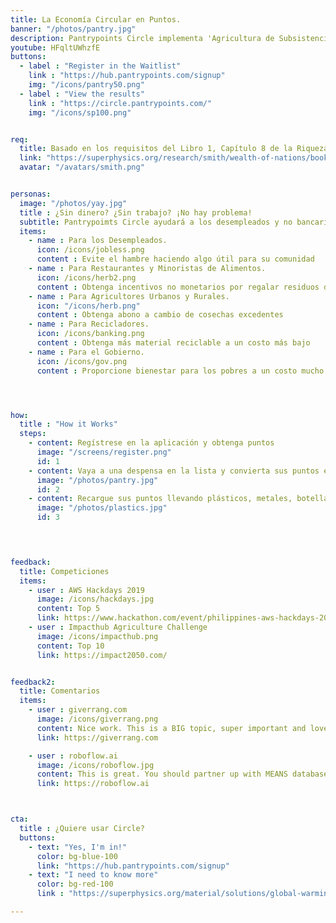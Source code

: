 ```yaml
---
title: La Economía Circular en Puntos.
banner: "/photos/pantry.jpg"
description: Pantrypoints Circle implementa 'Agricultura de Subsistencia Urbana' y 'Rescate de Alimentos' para realizar la verdadera economía circular
youtube: HFqltUWhzfE
buttons:
  - label : "Register in the Waitlist"
    link : "https://hub.pantrypoints.com/signup"
    img: "/icons/pantry50.png"
  - label : "View the results"
    link : "https://circle.pantrypoints.com/"
    img: "/icons/sp100.png"


req:
  title: Basado en los requisitos del Libro 1, Capítulo 8 de la Riqueza de las Naciones de Adam Smith
  link: "https://superphysics.org/research/smith/wealth-of-nations/book-1/chapter-8d"
  avatar: "/avatars/smith.png"


personas:
  image: "/photos/yay.jpg"
  title : ¿Sin dinero? ¿Sin trabajo? ¡No hay problema! 
  subtitle: Pantrypoimts Circle ayudará a los desempleados y no bancarizados a tener acceso a alimentos a través de su comunidad local
  items:
    - name : Para los Desempleados.
      icon: /icons/jobless.png
      content : Evite el hambre haciendo algo útil para su comunidad      
    - name : Para Restaurantes y Minoristas de Alimentos. 
      icon: /icons/herb2.png
      content : Obtenga incentivos no monetarios por regalar residuos de alimentos
    - name : Para Agricultores Urbanos y Rurales. 
      icon: "/icons/herb.png"
      content : Obtenga abono a cambio de cosechas excedentes
    - name : Para Recicladores. 
      icon: /icons/banking.png
      content : Obtenga más material reciclable a un costo más bajo
    - name : Para el Gobierno. 
      icon: /icons/gov.png
      content : Proporcione bienestar para los pobres a un costo mucho menor y obtenga datos actualizados rápidamente




how:
  title : "How it Works"  
  steps:
    - content: Regístrese en la aplicación y obtenga puntos
      image: "/screens/register.png"
      id: 1
    - content: Vaya a una despensa en la lista y convierta sus puntos en alimentos
      image: "/photos/pantry.jpg"
      id: 2
    - content: Recargue sus puntos llevando plásticos, metales, botellas o abono
      image: "/photos/plastics.jpg"
      id: 3

      


feedback:
  title: Competiciones
  items:
    - user : AWS Hackdays 2019
      image: /icons/hackdays.jpg
      content: Top 5
      link: https://www.hackathon.com/event/philippines-aws-hackdays-2019--lets-hack-for-good-5c4a9262187a8c0004fa3d05
    - user : Impacthub Agriculture Challenge
      image: /icons/impacthub.png
      content: Top 10
      link: https://impact2050.com/


feedback2:
  title: Comentarios
  items:
    - user : giverrang.com
      image: /icons/giverrang.png
      content: Nice work. This is a BIG topic, super important and love that you're tackling it. I'm on the same wavelength.
      link: https://giverrang.com

    - user : roboflow.ai
      image: /icons/roboflow.jpg
      content: This is great. You should partner up with MEANS database which does something similar with food pantries.
      link: https://roboflow.ai 



cta:
  title : ¿Quiere usar Circle?
  buttons:
    - text: "Yes, I'm in!"
      color: bg-blue-100
      link: "https://hub.pantrypoints.com/signup"
    - text: "I need to know more"
      color: bg-red-100    
      link : "https://superphysics.org/material/solutions/global-warming/"

---
```

